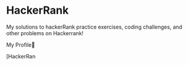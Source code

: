 # HackerRank
My solutions to hackerRank practice exercises, coding challenges, and other problems on Hackerrank!

My Profile:star_struck:

[HackerRan
